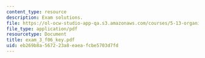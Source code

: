 ```yaml
---
content_type: resource
description: Exam solutions.
file: https://ol-ocw-studio-app-qa.s3.amazonaws.com/courses/5-13-organic-chemistry-ii-fall-2006/eb269b8a567223a8eaeafcbe5703d7fd_exam_3_f06_key.pdf
file_type: application/pdf
resourcetype: Document
title: exam_3_f06_key.pdf
uid: eb269b8a-5672-23a8-eaea-fcbe5703d7fd
---
```


